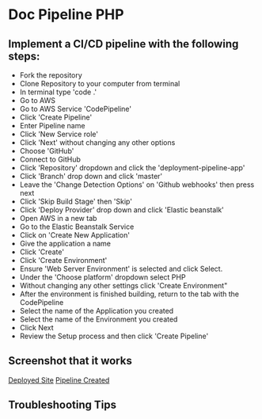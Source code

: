 # Doc Pipeline PHP

## Implement a CI/CD pipeline with the following steps:
- Fork the repository
- Clone Repository to your computer from terminal
- In terminal type 'code .'
- Go to AWS
- Go to AWS Service 'CodePipeline'
- Click 'Create Pipeline'
- Enter Pipeline name
- Click 'New Service role'
- Click 'Next' without changing any other options
- Choose 'GitHub'
- Connect to GitHub
- Click 'Repository' dropdown and click the 'deployment-pipeline-app'
- Click 'Branch' drop down and click 'master'
- Leave the 'Change Detection Options' on 'Github webhooks' then press next
- Click 'Skip Build Stage' then 'Skip'
- Click 'Deploy Provider' drop down and click 'Elastic beanstalk'
- Open AWS in a new tab
- Go to the Elastic Beanstalk Service
- Click on 'Create New Application'
- Give the application a name
- Click 'Create'
- Click 'Create Environment'
- Ensure 'Web Server Environment' is selected and click Select.
- Under the 'Choose platform' dropdown select PHP
- Without changing any other settings click 'Create Environment"
- After the environment is finished building, return to the tab with the CodePipeline
- Select the name of the Application you created
- Select the name of the Environment you created
- Click Next
- Review the Setup process and then click 'Create Pipeline'

## Screenshot that it works
[Deployed Site](https://github.com/CClemensJr/doc-pipeline-php/blob/master/screenshots/deployedsite.png)
[Pipeline Created](https://github.com/CClemensJr/doc-pipeline-php/blob/master/screenshots/pipelinecreated.png)

## Troubleshooting Tips


